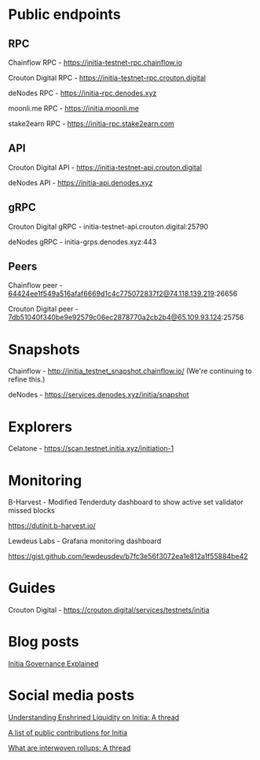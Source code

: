 # Public endpoints

## RPC

Chainflow RPC - https://initia-testnet-rpc.chainflow.io

Crouton Digital RPC - https://initia-testnet-rpc.crouton.digital

deNodes RPC - https://initia-rpc.denodes.xyz

moonli.me RPC - https://initia.moonli.me

stake2earn RPC - https://initia-rpc.stake2earn.com

## API

Crouton Digital API - https://initia-testnet-api.crouton.digital

deNodes API - https://initia-api.denodes.xyz

## gRPC

Crouton Digital gRPC - initia-testnet-api.crouton.digital:25790

deNodes gRPC - initia-grps.denodes.xyz:443

## Peers

Chainflow peer - 64424ee1f549a516afaf6669d1c4c775072837f2@74.118.139.219:26656

Crouton Digital peer - 7db51040f340be9e92579c06ec2878770a2cb2b4@65.109.93.124:25756

# Snapshots

Chainflow - http://initia_testnet_snapshot.chainflow.io/ (We're continuing to refine this.)

deNodes - https://services.denodes.xyz/initia/snapshot

# Explorers

Celatone - https://scan.testnet.initia.xyz/initiation-1

# Monitoring

B-Harvest - Modified Tenderduty dashboard to show active set validator missed blocks

https://dutinit.b-harvest.io/

Lewdeus Labs - Grafana monitoring dashboard

https://gist.github.com/lewdeusdev/b7fc3e56f3072ea1e812a1f55884be42

# Guides

Crouton Digital - https://crouton.digital/services/testnets/initia

# Blog posts

[Initia Governance Explained](https://chainflow.io/initia-governance-explained/)

# Social media posts

[Understanding Enshrined Liquidity on Initia: A thread](https://x.com/ChainflowPOS/status/1806689266183065898)

[A list of public contributions for Initia](https://x.com/ChainflowPOS/status/1805335840903864571)

[What are interwoven rollups: A thread](https://x.com/ChainflowPOS/status/1803835286268579987)

